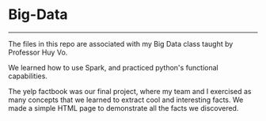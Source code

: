 # Big-Data
<hr>

The files in this repo are associated with my Big Data class taught by Professor Huy Vo.

We learned how to use Spark, and practiced python's functional capabilities.

The yelp factbook was our final project, where my team and I exercised as many concepts that we learned to extract cool and interesting facts.
We made a simple HTML page to demonstrate all the facts we discovered.
